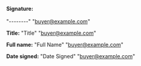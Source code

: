 **Signature:**\
\
"--------" "buyer@example.com"

**Title:** "Title" "buyer@example.com"

**Full name:** "Full Name" "buyer@example.com"

**Date signed:** "Date Signed" "buyer@example.com"
